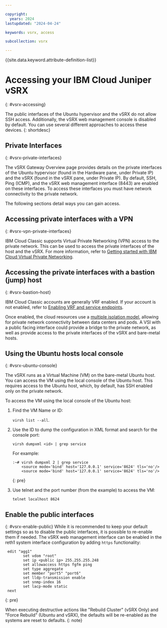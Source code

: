 ```yaml
---

copyright:
  years: 2024
lastupdated: "2024-04-24"

keywords: vsrx, access

subcollection: vsrx

---
```


{{site.data.keyword.attribute-definition-list}}

# Accessing your IBM Cloud Juniper vSRX
{: #vsrx-accessing}

The public interfaces of the Ubuntu hypervisor and the vSRX do not allow SSH access. Additionally, the vSRX web management console is disabled by default. You can use several different approaches to access these devices.
{: shortdesc}

## Private Interfaces
{: #vsrx-private-interfaces}

The vSRX Gateway Overview page provides details on the private interfaces of the Ubuntu hypervisor (found in the Hardware pane, under Private IP) and the vSRX (found in the vSRX pane, under Private IP). By default, SSH, Ping (ICMP), and the vSRX web management interface (8443) are enabled on these interfaces. To access these interfaces you must have network connectivity to the private network. 

The following sections detail ways you can gain access.

## Accessing private interfaces with a VPN
{: #vsrx-vpn-private-interfaces}

IBM Cloud Classic supports Virtual Private Networking (VPN) access to the private network. This can be used to access the private interfaces of the host and the vSRX. For more information, refer to [Getting started with IBM Cloud Virtual Private Networking](/docs/iaas-vpn?topic=iaas-vpn-getting-started).

## Accessing the private interfaces with a bastion (jump) host
{: #vsrx-bastion-host}

IBM Cloud Classic accounts are generally VRF enabled. If your account is not enabled, refer to [Enabling VRF and service endpoints](/docs/account?topic=account-vrf-service-endpoint&interface=ui). 

Once enabled, the cloud resources use a [multiple isolation model](/docs/dl?topic=dl-overview-of-virtual-routing-and-forwarding-vrf-on-ibm-cloud), allowing for private network connectivity between data centers and pods. A VSI with a public facing interface could provide a bridge to the private network, as well as provide access to the private interfaces of the vSRX and bare-metal hosts.

## Using the Ubuntu hosts local console
{: #vsrx-ubuntu-console}

The vSRX runs as a Virtual Machine (VM) on the bare-metal Ubuntu host. You can access the VM using the local console of the Ubuntu host. This requires access to the Ubuntu host, which, by default, has SSH enabled only on the private network. 

To access the VM using the local console of the Ubuntu host:

1) Find the VM Name or ID: 

   `virsh list --all`.
   
2) Use the ID to dump the configuration in XML format and search for the console port: 

   `virsh dumpxml <id> | grep service`

   For example:

   ```
   :~# virsh dumpxml 2 | grep service
       <source mode='bind' host='127.0.0.1' service='8624' tls='no'/>
       <source mode='bind' host='127.0.0.1' service='8624' tls='no'/>  
   ```
   {: pre}
  
3) Use telnet and the port number (from the example) to access the VM:

   `telnet localhost 8624`
  
## Enable the public interfaces
{: #vsrx-enable-public}
While it is recommended to keep your default settings so as to disable the public interfaces, it is possible to re-enable them if needed. The vSRX web management interface can be enabled in the reth1 system interface configuration by adding `https` functionality:

```
 edit "agg1"
        set vdom "root"
        set ip <public ip> 255.255.255.248
        set allowaccess https fgfm ping
        set type aggregate
        set member "port5" "port6"
        set lldp-transmission enable
        set snmp-index 16
        set lacp-mode static
 next
```
{: pre}

When executing destructive actions like "Rebuild Cluster" (vSRX Only) and "Force Rebuild" (Ubuntu and vSRX), the defaults will be re-enabled as the systems are reset to defaults.
{: note}


